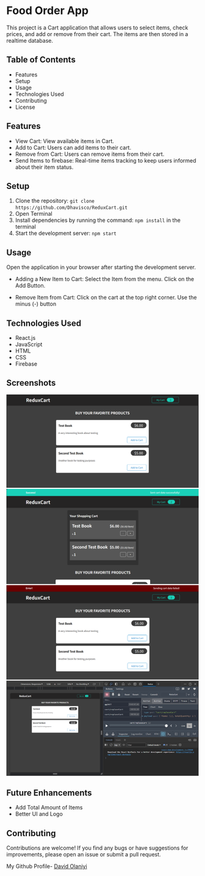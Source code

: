 # Food Order App

This project is a Cart application that allows users to select items, check prices, and add or remove from their cart. The items are then stored in a realtime database.

## Table of Contents
- Features
- Setup
- Usage
- Technologies Used
- Contributing
- License

## Features
- View Cart: View available items in Cart.
- Add to Cart: Users can add items to their cart.
- Remove from Cart: Users can remove items from their cart.
- Send Items to firebase: Real-time items tracking to keep users informed about their item status.

## Setup

1. Clone the repository: `git clone https://github.com/Dhavisco/ReduxCart.git`
2. Open Terminal
3. Install dependencies by running the command: `npm install` in the terminal
4. Start the development server: `npm start`

## Usage
Open the application in your browser after starting the development server.

- Adding a New Item to Cart:
Select the Item from the menu.
Click on the Add Button.

- Remove Item from Cart:
Click on the cart at the top right corner.
Use the minus (-) button

## Technologies Used
- React.js
- JavaScript
- HTML
- CSS
- Firebase

## Screenshots
![Home](<public/screenshots/reduxcart.png>)
![Sent Successfully](<public/screenshots/reduxcart1.png>) 
![Sent failed](<public/screenshots/reduxcart2.png>)
![Redux Toolkit](<public/screenshots/reduxcart3.png>) 


## Future Enhancements

- Add Total Amount of Items
- Better UI and Logo

## Contributing
Contributions are welcome! If you find any bugs or have suggestions for improvements, please open an issue or submit a pull request.

My Github Profile- [David Olaniyi](https://github.com/Dhavisco)